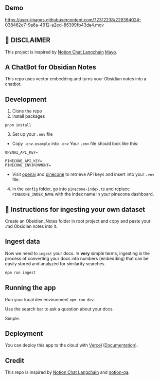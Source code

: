 ## Demo

https://user-images.githubusercontent.com/72312238/229364024-038462e7-9a6a-4912-a2ed-86399fb43da4.mov


## 🚨 DISCLAIMER

This project is inspired by [Notion Chat Langchain](https://github.com/mayooear/notion-chat-langchain) [Mayo](https://twitter.com/mayowaoshin).

## A ChatBot for Obsidian Notes

This repo uses vector embedding and turns your Obsidian notes into a chatbot.

## Development

1. Clone the repo
2. Install packages

```
pnpm install
```

3. Set up your `.env` file

- Copy `.env.example` into `.env`
  Your `.env` file should look like this:

```
OPENAI_API_KEY=

PINECONE_API_KEY=
PINECONE_ENVIRONMENT=

```

- Visit [openai](https://help.openai.com/en/articles/4936850-where-do-i-find-my-secret-api-key) and [pinecone](https://www.pinecone.io/) to retrieve API keys and insert into your `.env` file.

4. In the `config` folder, go into `pinecone-index.ts` and replace `PINECONE_INDEX_NAME` with the index name in your pinecone dashboard.

## 🧑 Instructions for ingesting your own dataset

Create an Obsidian_Notes folder in root project and copy and paste your .md Obsidian notes into it.

## Ingest data

Now we need to `ingest` your docs. In **very** simple terms, ingesting is the process of converting your docs into numbers (embedding) that can be easily stored and analyzed for similarity searches.

```bash
npm run ingest

```

## Running the app

Run your local dev environment `npm run dev`.

Use the search bar to ask a question about your docs.

Simple.

## Deployment

You can deploy this app to the cloud with [Vercel](https://vercel.com) ([Documentation](https://nextjs.org/docs/deployment)).

## Credit

This repo is inspired by [Notion Chat Langchain](https://github.com/mayooear/notion-chat-langchain) and [notion-qa](https://github.com/hwchase17/notion-qa).
